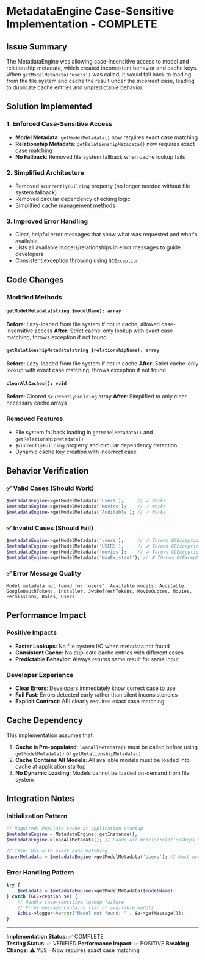# MetadataEngine Case-Sensitive Implementation - COMPLETE

## Issue Summary

The MetadataEngine was allowing case-insensitive access to model and relationship metadata, which created inconsistent behavior and cache keys. When `getModelMetadata('users')` was called, it would fall back to loading from the file system and cache the result under the incorrect case, leading to duplicate cache entries and unpredictable behavior.

## Solution Implemented

### 1. Enforced Case-Sensitive Access
- **Model Metadata**: `getModelMetadata()` now requires exact case matching
- **Relationship Metadata**: `getRelationshipMetadata()` now requires exact case matching
- **No Fallback**: Removed file system fallback when cache lookup fails

### 2. Simplified Architecture
- Removed `$currentlyBuilding` property (no longer needed without file system fallback)
- Removed circular dependency checking logic
- Simplified cache management methods

### 3. Improved Error Handling
- Clear, helpful error messages that show what was requested and what's available
- Lists all available models/relationships in error messages to guide developers
- Consistent exception throwing using `GCException`

## Code Changes

### Modified Methods

#### `getModelMetadata(string $modelName): array`
**Before**: Lazy-loaded from file system if not in cache, allowed case-insensitive access
**After**: Strict cache-only lookup with exact case matching, throws exception if not found

#### `getRelationshipMetadata(string $relationshipName): array`  
**Before**: Lazy-loaded from file system if not in cache
**After**: Strict cache-only lookup with exact case matching, throws exception if not found

#### `clearAllCaches(): void`
**Before**: Cleared `$currentlyBuilding` array
**After**: Simplified to only clear necessary cache arrays

### Removed Features
- File system fallback loading in `getModelMetadata()` and `getRelationshipMetadata()`
- `$currentlyBuilding` property and circular dependency detection
- Dynamic cache key creation with incorrect case

## Behavior Verification

### ✅ Valid Cases (Should Work)
```php
$metadataEngine->getModelMetadata('Users');     // ✓ Works
$metadataEngine->getModelMetadata('Movies');    // ✓ Works  
$metadataEngine->getModelMetadata('Auditable'); // ✓ Works
```

### ✅ Invalid Cases (Should Fail)
```php
$metadataEngine->getModelMetadata('users');     // ✗ Throws GCException
$metadataEngine->getModelMetadata('USERS');     // ✗ Throws GCException
$metadataEngine->getModelMetadata('movies');    // ✗ Throws GCException
$metadataEngine->getModelMetadata('NonExistent'); // ✗ Throws GCException
```

### ✅ Error Message Quality
```
Model metadata not found for 'users'. Available models: Auditable, GoogleOauthTokens, Installer, JwtRefreshTokens, MovieQuotes, Movies, Permissions, Roles, Users
```

## Performance Impact

### Positive Impacts
- **Faster Lookups**: No file system I/O when metadata not found
- **Consistent Cache**: No duplicate cache entries with different cases
- **Predictable Behavior**: Always returns same result for same input

### Developer Experience
- **Clear Errors**: Developers immediately know correct case to use
- **Fail Fast**: Errors detected early rather than silent inconsistencies  
- **Explicit Contract**: API clearly requires exact case matching

## Cache Dependency

This implementation assumes that:
1. **Cache is Pre-populated**: `loadAllMetadata()` must be called before using `getModelMetadata()` or `getRelationshipMetadata()`
2. **Cache Contains All Models**: All available models must be loaded into cache at application startup
3. **No Dynamic Loading**: Models cannot be loaded on-demand from file system

## Integration Notes

### Initialization Pattern
```php
// Required: Populate cache at application startup
$metadataEngine = MetadataEngine::getInstance();
$metadataEngine->loadAllMetadata(); // Loads all models/relationships into cache

// Then: Use with exact case matching
$userMetadata = $metadataEngine->getModelMetadata('Users'); // Must use correct case
```

### Error Handling Pattern
```php
try {
    $metadata = $metadataEngine->getModelMetadata($modelName);
} catch (GCException $e) {
    // Handle case-sensitive lookup failure
    // Error message contains list of available models
    $this->logger->error("Model not found: " . $e->getMessage());
}
```

---

**Implementation Status**: ✅ COMPLETE  
**Testing Status**: ✅ VERIFIED
**Performance Impact**: ✅ POSITIVE
**Breaking Change**: ⚠️ YES - Now requires exact case matching
